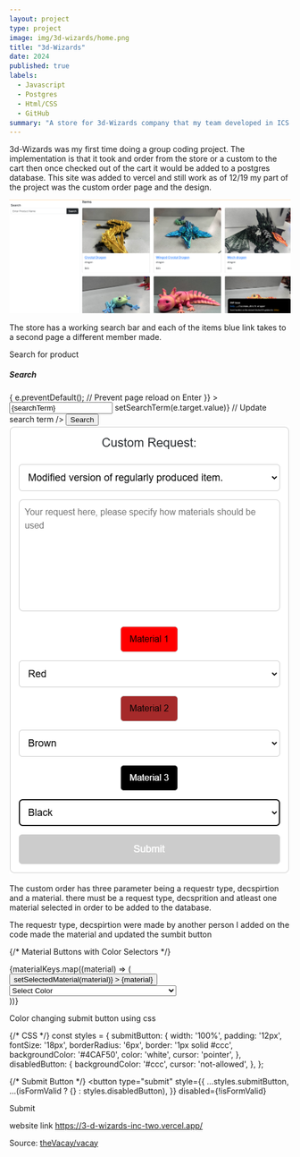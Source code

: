 ```yaml
---
layout: project
type: project
image: img/3d-wizards/home.png
title: "3d-Wizards"
date: 2024
published: true
labels:
  - Javascript
  - Postgres
  - Html/CSS
  - GitHub
summary: "A store for 3d-Wizards company that my team developed in ICS 314."
---
```


3d-Wizards was my first time doing a group coding project. The implementation is that it took and order from the store or a custom to the cart then once checked out of the cart it would be added to a postgres database. This site was added to vercel and still work as of 12/19 my part of the project was the custom order page and the design. 

<img class="img-fluid" src="../img/3d-wizards/store.png">

The store has a working search bar and each of the items blue link takes to a second page a different member made.

Search for product



<h5 className="mt-4">Search</h5>
<form
  onSubmit={(e) => {
    e.preventDefault(); // Prevent page reload on Enter
  }}
>
  <div className="input-group">
    <input
      type="text"
      className="form-control"
      placeholder="Enter Product Name"
      value={searchTerm}
      aria-label="Search"
      onChange={(e) => setSearchTerm(e.target.value)} // Update search term
    />
    <button className="btn btn-dark" type="submit">
      Search
    </button>
  </div>
</form>


<img class="img-fluid" src="../img/3d-wizards/custom.png">

The custom order has three parameter being a requestr type, decspirtion and a material. there must be a request type, decsprition and atleast one material selected in order to be added to the database. 

The requestr type, decspirtion were made by another person I added on the code made the material and updated the sumbit button



{/* Material Buttons with Color Selectors */}
<div style={styles.materialButtons}>
  {materialKeys.map((material) => (
    <div key={material}>
      <button
        type="button"
        style={{
          ...styles.materialButton,
          backgroundColor: materialColors[material] || '#f5f5f5',
          color: materialColors[material] === 'black' ? 'white' : 'black',
        }}
        onClick={() => setSelectedMaterial(material)}
      >
        {material}
      </button>
      <select
        style={styles.dropdown}
        value={materialColors[material]}
        onChange={(e) => handleColorChange(material, e.target.value)}
      >
        <option value="">Select Color</option>
        {colors.map((color) => (
          <option key={color} value={color}>
            {color.charAt(0).toUpperCase() + color.slice(1)}
          </option>
        ))}
      </select>
    </div>
  ))}
</div>



Color changing submit button using css



{/* CSS */}
const styles = {
  submitButton: {
    width: '100%',
    padding: '12px',
    fontSize: '18px',
    borderRadius: '6px',
    border: '1px solid #ccc',
    backgroundColor: '#4CAF50',
    color: 'white',
    cursor: 'pointer',
  },
  disabledButton: {
    backgroundColor: '#ccc',
    cursor: 'not-allowed',
  },
};

{/* Submit Button */}
<button
  type="submit"
  style={{
    ...styles.submitButton,
    ...(isFormValid ? {} : styles.disabledButton),
  }}
  disabled={!isFormValid}
>
  Submit
</button>



website link
https://3-d-wizards-inc-two.vercel.app/

Source: <a href="https://github.com/theVacay/vacay">theVacay/vacay</a>
